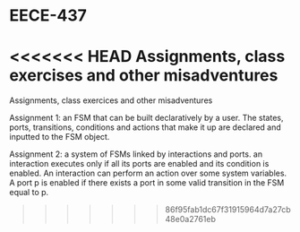 # EECE-437
<<<<<<< HEAD
Assignments, class exercises and other misadventures
=======
Assignments, class exercices and other misadventures

Assignment 1: an FSM that can be built declaratively by a user. The states, ports, transitions, conditions and actions that make it up are declared and inputted to the FSM object.

Assignment 2: a system of FSMs linked by interactions and ports. an interaction executes only if all its ports are enabled and its condition is enabled. An interaction can perform an action over some system variables. A port p is enabled if there exists a port in some valid transition in the FSM equal to p.
>>>>>>> 86f95fab1dc67f31915964d7a27cb48e0a2761eb
